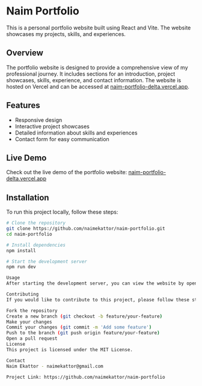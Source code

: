 # Naim Portfolio

This is a personal portfolio website built using React and Vite. The website showcases my projects, skills, and experiences.

## Overview

The portfolio website is designed to provide a comprehensive view of my professional journey. It includes sections for an introduction, project showcases, skills, experience, and contact information. The website is hosted on Vercel and can be accessed at [naim-portfolio-delta.vercel.app](https://naim-portfolio-delta.vercel.app).

## Features

- Responsive design
- Interactive project showcases
- Detailed information about skills and experiences
- Contact form for easy communication

## Live Demo

Check out the live demo of the portfolio website: [naim-portfolio-delta.vercel.app](https://naim-portfolio-delta.vercel.app)

## Installation

To run this project locally, follow these steps:

```bash
# Clone the repository
git clone https://github.com/naimekattor/naim-portfolio.git
cd naim-portfolio

# Install dependencies
npm install

# Start the development server
npm run dev

Usage
After starting the development server, you can view the website by opening http://localhost:3000 in your web browser.

Contributing
If you would like to contribute to this project, please follow these steps:

Fork the repository
Create a new branch (git checkout -b feature/your-feature)
Make your changes
Commit your changes (git commit -m 'Add some feature')
Push to the branch (git push origin feature/your-feature)
Open a pull request
License
This project is licensed under the MIT License.

Contact
Naim Ekattor - naimekattor@gmail.com

Project Link: https://github.com/naimekattor/naim-portfolio
```
